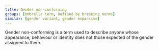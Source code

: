 ```yaml
---
title: Gender non-conforming
groups: [Umbrella term, Defined by breaking norms]
similar: [gender variant, gender expansive]
---
```


Gender non-conforming is a term used to describe anyone whose appearance, behaviour or identity does not those expected of the gender assigned to them.